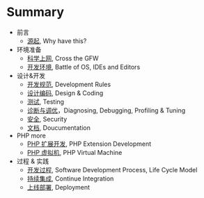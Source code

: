 # Summary

* 前言
    * [源起](why.md), Why have this?
* 环境准备
    * [科学上网](cross-the-gfw.md), Cross the GFW
    * [开发环境](environment.md), Battle of OS, IDEs and Editors
* 设计&开发
    * [开发规范](rules.md), Development Rules
    * [设计编码](coding.md), Design & Coding
    * [测试](testing.md), Testing
    * [诊断与调优](debugging.md)，Diagnosing, Debugging, Profiling & Tuning
    * [安全](security.md), Security
    * [文档](documentation.md), Doucumentation
* PHP more
    * [PHP 扩展开发](php-extension.md), PHP Extension Development
    * [PHP 虚拟机](php-vm.md), PHP Virtual Machine
* 过程 & 实践
    * [开发过程](life-cycle-model.md), Software Development Process, Life Cycle Model
    * [持续集成](ci.md), Continue Integration
    * [上线部署](deployment.md), Deployment